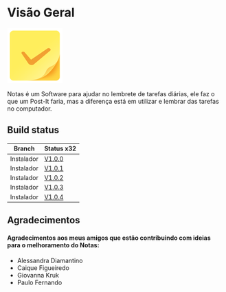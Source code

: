 # Visão Geral

<img width="128" src="./doc/img/notes.png">

Notas é um Software para ajudar no lembrete de tarefas diárias, ele faz o que um Post-It faria, mas a diferença está em utilizar e lembrar das tarefas no computador.

## Build status

| Branch | Status x32 |
|---|---|
| Instalador | [V1.0.0](https://drive.google.com/file/d/18-6CQtgzd6e5ygZAUrV14Mi4VRuZFUMQ/view?usp=sharing) | 
| Instalador | [V1.0.1](https://drive.google.com/file/d/1Xg9Nm4MpLZriXbcZNYUsn3rBXrSH6X25/view?usp=sharing) | 
| Instalador | [V1.0.2](https://drive.google.com/file/d/1zTHOwdvj5rSMxkclxf5Us1TqzOJsVLPI/view?usp=sharing) |
| Instalador | [V1.0.3](https://drive.google.com/file/d/1KLg9pGKLBRhS1VrEzozRSpIIzdv7KDV1/view?usp=sharing) |
| Instalador | [V1.0.4](https://drive.google.com/file/d/1y2ZxMVAV27M6vi11hBW6af-TtjuBE15x/view?usp=sharing) |

## Agradecimentos

#### Agradecimentos aos meus amigos que estão contribuindo com ideias para o melhoramento do Notas:
- Alessandra Diamantino
- Caique Figueiredo
- Giovanna Kruk
- Paulo Fernando
